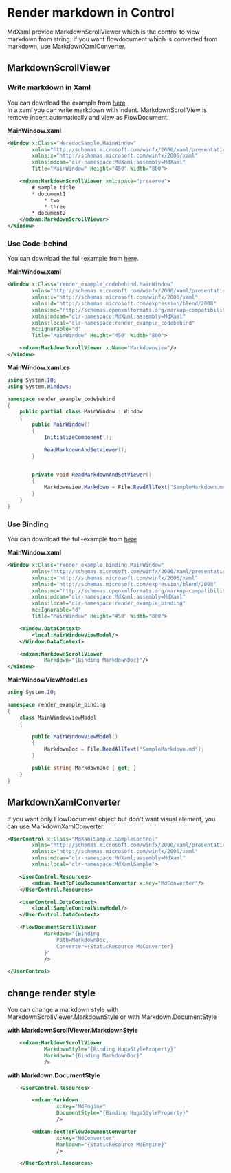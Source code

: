 # Render markdown in Control

MdXaml provide MarkdownScrollViewer which is the control to view markdown from string.
If you want flowdocument which is converted from markdown, use MarkdownXamlConverter.

## MarkdownScrollViewer

### Write markdown in Xaml

You can download the example from [here](./render_example_direct.zip).  
In a xaml you can write markdown with indent.
MarkdownScrollView is remove indent automatically and view as FlowDocument.

**MainWindow.xaml**
```xml
<Window x:Class="HeredocSample.MainWindow"
        xmlns="http://schemas.microsoft.com/winfx/2006/xaml/presentation"
        xmlns:x="http://schemas.microsoft.com/winfx/2006/xaml"
        xmlns:mdxam="clr-namespace:MdXaml;assembly=MdXaml"
        Title="MainWindow" Height="450" Width="800">

	<mdxam:MarkdownScrollViewer xml:space="preserve">
		# sample title
		* document1
			* two
			* three
		* document2
	</mdxam:MarkdownScrollViewer>
</Window>
```


### Use Code-behind

You can download the full-example from [here](./render_example_codebehind.zip).

**MainWindow.xaml**
```xml
<Window x:Class="render_example_codebehind.MainWindow"
        xmlns="http://schemas.microsoft.com/winfx/2006/xaml/presentation"
        xmlns:x="http://schemas.microsoft.com/winfx/2006/xaml"
        xmlns:d="http://schemas.microsoft.com/expression/blend/2008"
        xmlns:mc="http://schemas.openxmlformats.org/markup-compatibility/2006"
        xmlns:mdxam="clr-namespace:MdXaml;assembly=MdXaml"
        xmlns:local="clr-namespace:render_example_codebehind"
        mc:Ignorable="d"
        Title="MainWindow" Height="450" Width="800">

    <mdxam:MarkdownScrollViewer x:Name="Markdownview"/>
</Window>
```

**MainWindow.xaml.cs**
```cs
using System.IO;
using System.Windows;

namespace render_example_codebehind
{
    public partial class MainWindow : Window
    {
        public MainWindow()
        {
            InitializeComponent();

            ReadMarkdownAndSetViewer();
        }


        private void ReadMarkdownAndSetViewer()
        {
            Markdownview.Markdown = File.ReadAllText("SampleMarkdown.md");
        }
    }
}
```

### Use Binding

You can download the full-example from [here](./render_example_binding.zip)

**MainWindow.xaml**
```xml
<Window x:Class="render_example_binding.MainWindow"
        xmlns="http://schemas.microsoft.com/winfx/2006/xaml/presentation"
        xmlns:x="http://schemas.microsoft.com/winfx/2006/xaml"
        xmlns:d="http://schemas.microsoft.com/expression/blend/2008"
        xmlns:mc="http://schemas.openxmlformats.org/markup-compatibility/2006"
        xmlns:mdxam="clr-namespace:MdXaml;assembly=MdXaml"
        xmlns:local="clr-namespace:render_example_binding"
        mc:Ignorable="d"
        Title="MainWindow" Height="450" Width="800">

    <Window.DataContext>
        <local:MainWindowViewModel/>
    </Window.DataContext>

    <mdxam:MarkdownScrollViewer
            Markdown="{Binding MarkdownDoc}"/>
</Window>
```

**MainWindowViewModel.cs**
```cs
using System.IO;

namespace render_example_binding
{
    class MainWindowViewModel
    {

        public MainWindowViewModel()
        {
            MarkdownDoc = File.ReadAllText("SampleMarkdown.md");
        }

        public string MarkdownDoc { get; }
    }
}
```


## MarkdownXamlConverter

If you want only FlowDocument object but don't want visual element, you can use MarkdownXamlConverter.

```xml
<UserControl x:Class="MdXamlSample.SampleControl"
        xmlns="http://schemas.microsoft.com/winfx/2006/xaml/presentation"
        xmlns:x="http://schemas.microsoft.com/winfx/2006/xaml"
        xmlns:mdxam="clr-namespace:MdXaml;assembly=MdXaml"
        xmlns:local="clr-namespace:MdXamlSample">

    <UserControl.Resources>
        <mdxam:TextToFlowDocumentConverter x:Key="MdConverter"/>
    </UserControl.Resources>

    <UserControl.DataContext>
        <local:SampleControlViewModel/>
    </UserControl.DataContext>

    <FlowDocumentScrollViewer 
            Markdown="{Binding 
                Path=MarkdownDoc, 
                Converter={StaticResource MdConverter}
            }"
            />

</UserControl>
```
## change render style

You can change a markdown style with 
MarkdownScrollViewer.MarkdownStyle or with Markdown.DocumentStyle

**with MarkdownScrollViewer.MarkdownStyle**
```xml
    <mdxam:MarkdownScrollViewer
            MarkdownStyle="{Binding HugaStyleProperty}"
            Markdown="{Binding MarkdownDoc}"
            />
```

**with Markdown.DocumentStyle**
```xml
    <UserControl.Resources>

        <mdxam:Markdown
                x:Key="MdEngine"
                DocumentStyle="{Binding HugaStyleProperty}"
                />

        <mdxam:TextToFlowDocumentConverter
                x:Key="MdConverter"
                Markdown="{StaticResource MdEngine}"
                />

    </UserControl.Resources>
```
